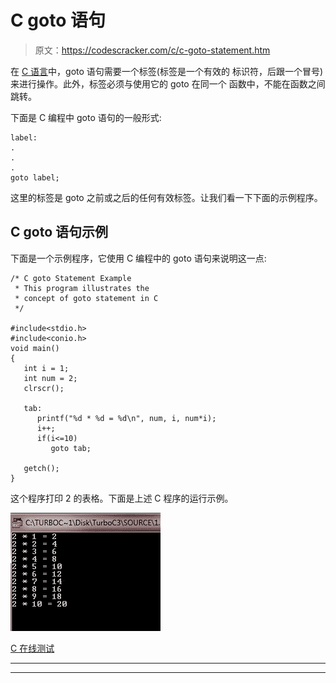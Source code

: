 # C goto 语句

> 原文：<https://codescracker.com/c/c-goto-statement.htm>

在 [C 语言](/c/index.htm)中，goto 语句需要一个标签(标签是一个有效的 标识符，后跟一个冒号)来进行操作。此外，标签必须与使用它的 goto 在同一个 函数中，不能在函数之间跳转。

下面是 C 编程中 goto 语句的一般形式:

```
label:
.
.
.
goto label;
```

这里的标签是 goto 之前或之后的任何有效标签。让我们看一下下面的示例程序。

## C goto 语句示例

下面是一个示例程序，它使用 C 编程中的 goto 语句来说明这一点:

```
/* C goto Statement Example
 * This program illustrates the
 * concept of goto statement in C
 */

#include<stdio.h>
#include<conio.h>
void main()
{
   int i = 1;
   int num = 2;
   clrscr();

   tab:
      printf("%d * %d = %d\n", num, i, num*i);
      i++;
      if(i<=10)
         goto tab;

   getch();
}
```

这个程序打印 2 的表格。下面是上述 C 程序的运行示例。

![c goto statement](img/730c7cf2623053bf5161b398ed94992f.png)

[C 在线测试](/exam/showtest.php?subid=2)

* * *

* * *